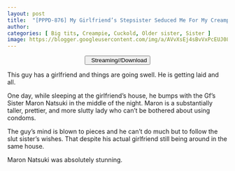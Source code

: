 ```yaml
---
layout: post
title:  "[PPPD-876] My Girlfriend’s Stepsister Seduced Me For My Creampie With Her Big Tits – Maron Natsuki"
author: 
categories: [ Big tits, Creampie, Cuckold, Older sister, Sister ]
image: https://blogger.googleusercontent.com/img/a/AVvXsEj4sBvVxPcEUJ08-9I4T9XylvYF_k-k-u7n3i_ZoeOr-vW7L7bFr3919e2TXjbbUBqD1WwxRFAzdrLMBrzlmykfGDV58CwUruB9E4RdENb7qo8QKWsaw6W7Hya3jeI4cAyaZpG2rmfPhCJUN3lU4IyWEGSJ4C0F_BWq6ic40J9QH9sxkbbJv9VDn5IC=s16000
---
```


<center>
<a href="/svr/pppd-876">
<button class="btn btn-outline-dark py-2 px-5 d-block w-100 show-comments"><i class="fa fa-external-link"></i> &nbsp; Streaming//Download</button>
</a>
</center>

This guy has a girlfriend and things are going swell. He is getting laid and all.

One day, while sleeping at the girlfriend’s house, he bumps with the Gf’s Sister Maron Natsuki in the middle of the night. Maron is a substantially taller, prettier, and more slutty lady who can’t be bothered about using condoms.

The guy’s mind is blown to pieces and he can’t do much but to follow the slut sister’s wishes. That despite his actual girlfriend still being around in the same house.

Maron Natsuki was absolutely stunning.
